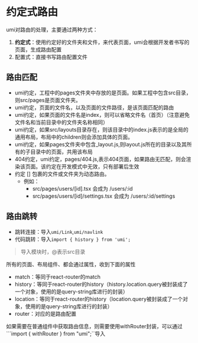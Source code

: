 # 约定式路由

umi对路由的处理，主要通过两种方式：

1. **约定式**：使用约定好的文件夹和文件，来代表页面，umi会根据开发者书写的页面，生成路由配置
2. 配置式：直接书写路由配置文件

## 路由匹配

- umi约定，工程中的pages文件夹中存放的是页面。如果工程中包含src目录，则src/pages是页面文件夹。
- umi约定，页面的文件名，以及页面的文件路径，是该页面匹配的路由
- umi约定，如果页面的文件名是index，则可以省略文件名（首页）（注意避免文件名和当前目录中的文件夹名称相同）
- umi约定，如果src/layouts目录存在，则该目录中的index.js表示的是全局的通用布局，布局中的children则会添加具体的页面。
- umi约定，如果pages文件夹中包含_layout.js,则layout.js所在的目录以及其所有的子目录中的页面，共用该布局
- 404约定，umi约定，pages/404.js,表示404页面，如果路由无匹配，则会渲染该页面。该约定在开发模式中无效，只有部署后生效
- 约定 [] 包裹的文件或文件夹为动态路由。
    - 例如：
        - src/pages/users/[id].tsx 会成为 /users/:id
        - src/pages/users/[id]/settings.tsx 会成为 /users/:id/settings


## 路由跳转

- 跳转连接：导入```umi/Link```,```umi/navlink```
- 代码跳转：导入```import { history } from 'umi';```

> 导入模块时，@表示src目录

所有的页面、布局组件、都会通过属性，收到下面的属性

- match：等同于react-router的match
- history：等同于react-router的history（history.location.query被封装成了一个对象，使用的是query-string库进行的封装）
- location：等同于react-router的history（location.query被封装成了一个对象，使用的是query-string库进行的封装）
- router：对应的是路由配置

如果需要在普通组件中获取路由信息，则需要使用withRouter封装，可以通过```import { withRouter } from "umi";``导入